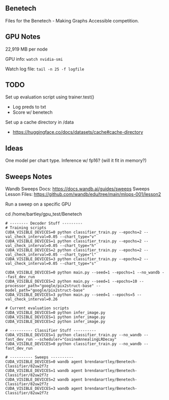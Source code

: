 ## Benetech

Files for the Benetech - Making Graphs Accessible competition.

## GPU Notes

22,919 MB per node

GPU info: `watch nvidia-smi`

Watch log file: `tail -n 25 -f logfile`

## TODO

Set up evaluation script using trainer.test()
- Log preds to txt
- Score w/ benetech

Set up a cache directory in /data
- https://huggingface.co/docs/datasets/cache#cache-directory

## Ideas

One model per chart type. Inference w/ fp16? (will it fit in memory?)

## Sweeps Notes

Wandb Sweeps Docs: https://docs.wandb.ai/guides/sweeps
Sweeps Lesson Files: https://github.com/wandb/edu/tree/main/mlops-001/lesson2

Run a sweep on a specific GPU

cd /home/bartley/gpu_test/Benetech
```
# -------- Decoder Stuff ---------
# Training scripts
CUDA_VISIBLE_DEVICES=0 python classifier_train.py --epochs=2 --val_check_interval=0.05 --chart_type="v"
CUDA_VISIBLE_DEVICES=1 python classifier_train.py --epochs=2 --val_check_interval=0.05 --chart_type="h"
CUDA_VISIBLE_DEVICES=2 python classifier_train.py --epochs=2 --val_check_interval=0.05 --chart_type="l"
CUDA_VISIBLE_DEVICES=3 python classifier_train.py --epochs=2 --val_check_interval=0.05 --chart_type="s"

CUDA_VISIBLE_DEVICES=0 python main.py --seed=1 --epochs=1 --no_wandb --fast_dev_run
CUDA_VISIBLE_DEVICES=2 python main.py --seed=1 --epochs=10 --processor_path="google/pix2struct-base" --model_path="google/pix2struct-base"
CUDA_VISIBLE_DEVICES=3 python main.py --seed=1 --epochs=5 --val_check_interval=0.26

# Current evaluation scripts
CUDA_VISIBLE_DEVICES=0 python infer_image.py
CUDA_VISIBLE_DEVICES=1 python infer_image.py
CUDA_VISIBLE_DEVICES=2 python infer_image.py

# ---------- Classifier Stuff ----------
CUDA_VISIBLE_DEVICES=1 python classifier_train.py --no_wandb --fast_dev_run --scheduler="CosineAnnealingLRDecay"
CUDA_VISIBLE_DEVICES=0 python classifier_train.py --no_wandb --fast_dev_run

# ---------- Sweeps ----------
CUDA_VISIBLE_DEVICES=0 wandb agent brendanartley/Benetech-Classifier/82uw2f7z
CUDA_VISIBLE_DEVICES=1 wandb agent brendanartley/Benetech-Classifier/82uw2f7z
CUDA_VISIBLE_DEVICES=2 wandb agent brendanartley/Benetech-Classifier/82uw2f7z
CUDA_VISIBLE_DEVICES=3 wandb agent brendanartley/Benetech-Classifier/82uw2f7z
```